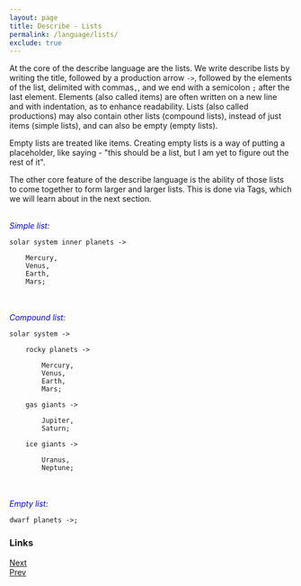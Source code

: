 ```yaml
---
layout: page
title: Describe - Lists
permalink: /language/lists/
exclude: true
---
```

At the core of the describe language are the lists. We write describe lists by writing the title, followed by a production arrow ```->```, followed by the elements of the list, delimited with commas```,```, and we end with a semicolon ```;``` after the last element. Elements (also called items) are often written on a new line and with indentation, as to enhance readability. Lists (also called productions) may also contain other lists (compound lists), instead of just items (simple lists), and can also be empty (empty lists).

Empty lists are treated like items. Creating empty lists is a way of putting a placeholder, like saying - "this should be a list, but I am yet to figure out the rest of it".

The other core feature of the describe language is the ability of those lists to come together to form larger and larger lists. This is done via Tags, which we will learn about in the next section.<br><br>


<span style="color:blue">_Simple list:_</span>
```
solar system inner planets ->

	Mercury,
	Venus,
	Earth,
	Mars;
```
<br><br>
<span style="color:blue">_Compound list:_</span>
```
solar system ->

	rocky planets ->

		Mercury,
		Venus,
		Earth,
		Mars;

	gas giants ->

		Jupiter,
		Saturn;

	ice giants ->

		Uranus,
		Neptune;
```
<br><br>
<span style="color:blue">_Empty list:_</span>
```
dwarf planets ->;
```

### Links
[Next](/DescribeDocumentation/language/comments)<br>
[Prev](/DescribeDocumentation/language/home)
